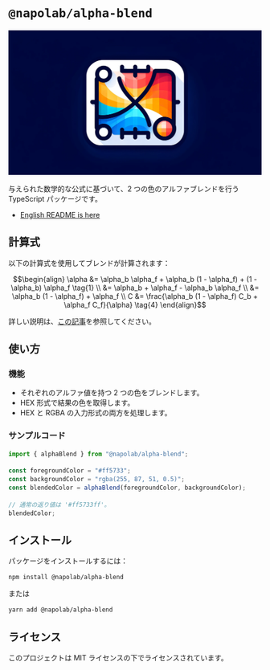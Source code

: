 # `@napolab/alpha-blend`

![@napolab/alpha-blend library image](https://github.com/napolab/alpha-blend/raw/main/images/thumbnail.webp)

与えられた数学的な公式に基づいて、2 つの色のアルファブレンドを行う TypeScript パッケージです。

- [English README is here](./README.md)

## 計算式

以下の計算式を使用してブレンドが計算されます：

```math
\begin{align}
\alpha &= \alpha_b \alpha_f + \alpha_b (1 - \alpha_f) + (1 - \alpha_b) \alpha_f \tag{1} \\
&= \alpha_b + \alpha_f - \alpha_b \alpha_f \\
&= \alpha_b (1 - \alpha_f) + \alpha_f \\
C &= \frac{\alpha_b (1 - \alpha_f) C_b + \alpha_f C_f}{\alpha} \tag{4}
\end{align}
```

詳しい説明は、[この記事](https://qiita.com/kerupani129/items/4bf75d9f44a5b926df58#1-%E9%80%9A%E9%81%8E%E3%81%99%E3%82%8B%E8%89%B2%E3%81%AE%E5%89%B2%E5%90%88%E3%81%AB%E3%82%88%E3%82%8B%E8%AA%AC%E6%98%8E)を参照してください。

## 使い方

### 機能

- それぞれのアルファ値を持つ 2 つの色をブレンドします。
- HEX 形式で結果の色を取得します。
- HEX と RGBA の入力形式の両方を処理します。

### サンプルコード

```ts
import { alphaBlend } from "@napolab/alpha-blend";

const foregroundColor = "#ff5733";
const backgroundColor = "rgba(255, 87, 51, 0.5)";
const blendedColor = alphaBlend(foregroundColor, backgroundColor);

// 通常の返り値は '#ff5733ff'。
blendedColor;
```

## インストール

パッケージをインストールするには：

```bash
npm install @napolab/alpha-blend
```

または

```bash
yarn add @napolab/alpha-blend
```

## ライセンス

このプロジェクトは MIT ライセンスの下でライセンスされています。
